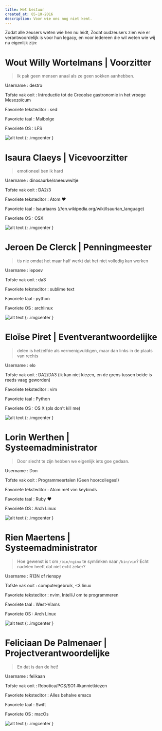 ```yaml
---
title: Het bestuur
created_at: 05-10-2016
description: Voor wie ons nog niet kent.
---
```


Zodat alle zeusers weten wie hen nu leidt, Zodat oudzeusers zien wie er verantwoordelijk is voor hun legacy, en voor iedereen die wil weten wie wij nu eigenlijk zijn:

# Wout Willy Wortelmans | Voorzitter

> Ik pak geen mensen anaal als ze geen sokken aanhebben.

Username : destro

Tofste vak ooit : Introductie tot de Creoolse gastronomie in het vroege Mesozoïcum

Favoriete teksteditor : sed

Favoriete taal : Malbolge

Favoriete OS : LFS

![alt text](//media.giphy.com/media/1lop3XEoCngYg/giphy.gif) {: .imgcenter }

# Isaura Claeys | Vicevoorzitter

> emotioneel ben ik hard

Username : dinosaurke/sneeuwwitje

Tofste vak ooit : DA2/3

Favoriete teksteditor : Atom :heart:

Favoriete taal : Isauriaans (//en.wikipedia.org/wiki/Isaurian_language)

Favoriete OS : OSX

![alt text](//i.imgur.com/ebvggMn.gif) {: .imgcenter }

# Jeroen De Clerck | Penningmeester

> tis nie omdat het maar half werkt dat het niet volledig kan werken

Username : iepoev

Tofste vak ooit : da3

Favoriete teksteditor : sublime text

Favoriete taal : python

Favoriete OS : archlinux

![alt text](//i.imgur.com/5c22RvF.gif) {: .imgcenter }

# Eloïse Piret | Eventverantwoordelijke

> delen is hetzelfde als vermenigvuldigen, maar dan links in de plaats van rechts

Username : elo

Tofste vak ooit : DA2/DA3 (ik kan niet kiezen, en de grens tussen beide is reeds vaag geworden)

Favoriete teksteditor : vim

Favoriete taal : Python

Favoriete OS : OS X (pls don't kill me)

![alt text](//media.tenor.co/images/6659f7a4dead984cdcc05903e7c9503f/tenor.gif) {: .imgcenter }

# Lorin Werthen | Systeemadministrator

> Door slecht te zijn hebben we eigenlijk iets goe gedaan.

Username : Don

Tofste vak ooit : Programmeertalen (Geen hoorcolleges!)

Favoriete teksteditor : Atom met vim keybinds

Favoriete taal : Ruby :heart:

Favoriete OS : Arch Linux

![alt text](//iruntheinternet.com/lulzdump/images/skateboarder-never-drops-it-keeps-running-runs-away-bye-14344846555.gif) {: .imgcenter }

# Rien Maertens | Systeemadministrator

> Hoe gewenst is t om `/bin/nginx` te symlinken naar `/bin/vim`? Echt nadelen heeft dat niet echt zeker?

Username : R13N of rienspy

Tofste vak ooit : computergebruik, <3 linux

Favoriete teksteditor : nvim, IntelliJ om te programmeren

Favoriete taal : West-Vlams

Favoriete OS : Arch Linux

![alt text](//i.imgur.com/RGITm8c.gif) {: .imgcenter }

# Feliciaan De Palmenaer | Projectverantwoordelijke

> En dat is dan de het!

Username : felikaan

Tofste vak ooit : Robotica/PCS/SO1 #kannietkiezen

Favoriete teksteditor : Alles behalve emacs

Favoriete taal : Swift

Favoriete OS : macOs

![alt text](//emoji.slack-edge.com/T02E8K8GY/zeustux/19b65368560af6c2.jpg) {: .imgcenter }
